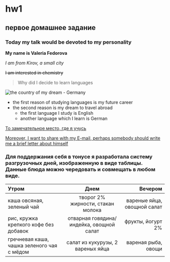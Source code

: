 # hw1
## первое домашнее задание

### Today my talk would be devoted to my personality

**My name is Valeria Fedorova**

*I am from Kirov, a small city*

~~I am interested in chemistry~~ 

> Why did I decide to learn languages    

![the country of my dream - Germany](https://www.votpusk.ru/country/cnimages/new/germany.jpg)

* the first reason of studying languages is my future career
* the second reason is my dream to travel abroad
    + the first language I study is English
    + another language which I learn is German 
  
[То замечательное место, где я учусь](https://lang.hse.ru/)

[Moreover, I want to share with my E-mail, perhaps somebody should write me a brief letter about himself](mailto://lerik.fedorova@yandex.ru)

### Для поддержания себя в тонусе я разработала систему разгрузочных дней, изображенную в виде таблицы. Данные блюда можно чередовать и совмещать в любом виде.
Утром      |Днем | Вечером
:-------- |:-----:| -------:
каша овсяная, зеленый чай  | творог 2% жирности, стакан молока |вареные яйца, овощной салат
рис, кружка крепкого кофе без добавок    |отварная говядина/индейка, овощной салат  | фрукты, йогурт 2%
гречневая каша, чашка зеленого чая с мёдом      | салат из кукурузы, 2 вареных яйца    |вареная рыба, овощи
